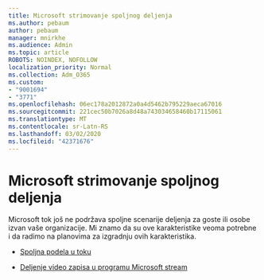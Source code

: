 ```yaml
---
title: Microsoft strimovanje spoljnog deljenja
ms.author: pebaum
author: pebaum
manager: mnirkhe
ms.audience: Admin
ms.topic: article
ROBOTS: NOINDEX, NOFOLLOW
localization_priority: Normal
ms.collection: Adm_O365
ms.custom:
- "9001694"
- "3771"
ms.openlocfilehash: 06ec178a2012872a0a4d5462b795229aeca67016
ms.sourcegitcommit: 221cec50b7026a8d48a743034658460b17115061
ms.translationtype: MT
ms.contentlocale: sr-Latn-RS
ms.lasthandoff: 03/02/2020
ms.locfileid: "42371676"
---
```

# <a name="microsoft-stream-external-sharing"></a>Microsoft strimovanje spoljnog deljenja

Microsoft tok još ne podržava spoljne scenarije deljenja za goste ili osobe izvan vaše organizacije. Mi znamo da su ove karakteristike veoma potrebne i da radimo na planovima za izgradnju ovih karakteristika.

- [Spoljna podela u toku](https://docs.microsoft.com/en-us/stream/portal-share-video#external-sharing)

- [Deljenje video zapisa u programu Microsoft stream](https://docs.microsoft.com/en-us/stream/portal-share-video)
